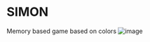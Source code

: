 # SIMON
Memory based game based on colors
![image](https://github.com/sandy1in/SIMON/assets/103809326/2b0e440c-0214-4560-9f13-321ad7adb1ee)
